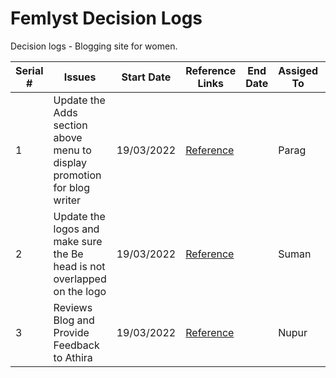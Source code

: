 # Femlyst Decision Logs
Decision logs - Blogging site for women.

| Serial # | Issues | Start Date | Reference Links | End Date | Assiged To | Proirity |
| -------- | ------ | ---------- | --------- | -------- | ------- | ------- |
| 1 | Update the Adds section above menu to display promotion for blog writer | 19/03/2022 | [Reference](https://github.com/sumansaurav91/FemlystDecisionLogs/issues/1) | | Parag | 1 |
| 2 | Update the logos and make sure the Be head is not overlapped on the logo | 19/03/2022 | [Reference](https://github.com/sumansaurav91/FemlystDecisionLogs/issues/2) | | Suman | 1 |
| 3 | Reviews Blog and Provide Feedback to Athira | 19/03/2022 | [Reference](https://github.com/sumansaurav91/FemlystDecisionLogs/issues/3) | | Nupur | 2 |
